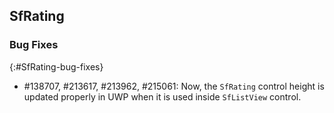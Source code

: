 ## SfRating


### Bug Fixes
{:#SfRating-bug-fixes} 

* \#138707, #213617, #213962, #215061: Now, the `SfRating` control height is updated properly in UWP when it is used inside `SfListView` control.